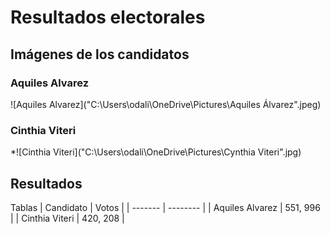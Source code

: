 # Resultados electorales 

## Imágenes de los candidatos
### Aquiles Alvarez
![Aquiles Alvarez]("C:\Users\odali\OneDrive\Pictures\Aquiles Álvarez".jpeg)
### Cinthia Viteri
*![Cinthia Viteri]("C:\Users\odali\OneDrive\Pictures\Cynthia Viteri".jpg)

## Resultados 

Tablas 
| Candidato | Votos   |
| ------- | -------- |
| Aquiles Alvarez  | 551, 996   |
| Cinthia Viteri   | 420, 208   |
